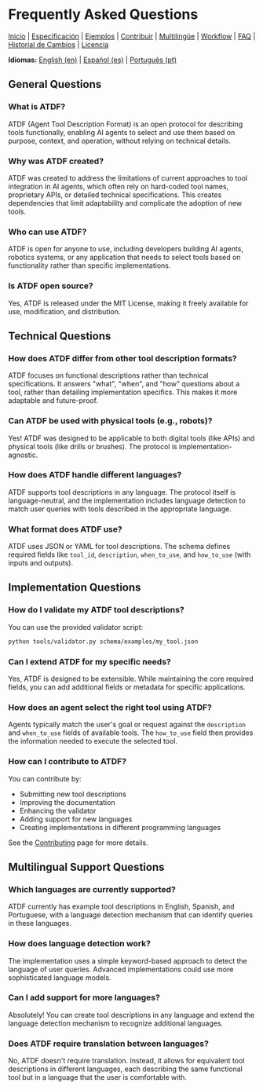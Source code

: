 # Frequently Asked Questions

[Inicio](index.md) | [Especificación](specification.md) | [Ejemplos](examples.md) | [Contribuir](contributing.md) | [Multilingüe](multilingual.md) | [Workflow](workflow.md) | [FAQ](faq.md) | [Historial de Cambios](changelog.md) | [Licencia](license.md)

**Idiomas:** [English (en)](../en/faq.md) | [Español (es)](faq.md) | [Português (pt)](../pt/faq.md)

## General Questions

### What is ATDF?
ATDF (Agent Tool Description Format) is an open protocol for describing tools functionally, enabling AI agents to select and use them based on purpose, context, and operation, without relying on technical details.

### Why was ATDF created?
ATDF was created to address the limitations of current approaches to tool integration in AI agents, which often rely on hard-coded tool names, proprietary APIs, or detailed technical specifications. This creates dependencies that limit adaptability and complicate the adoption of new tools.

### Who can use ATDF?
ATDF is open for anyone to use, including developers building AI agents, robotics systems, or any application that needs to select tools based on functionality rather than specific implementations.

### Is ATDF open source?
Yes, ATDF is released under the MIT License, making it freely available for use, modification, and distribution.

## Technical Questions

### How does ATDF differ from other tool description formats?
ATDF focuses on functional descriptions rather than technical specifications. It answers "what", "when", and "how" questions about a tool, rather than detailing implementation specifics. This makes it more adaptable and future-proof.

### Can ATDF be used with physical tools (e.g., robots)?
Yes! ATDF was designed to be applicable to both digital tools (like APIs) and physical tools (like drills or brushes). The protocol is implementation-agnostic.

### How does ATDF handle different languages?
ATDF supports tool descriptions in any language. The protocol itself is language-neutral, and the implementation includes language detection to match user queries with tools described in the appropriate language.

### What format does ATDF use?
ATDF uses JSON or YAML for tool descriptions. The schema defines required fields like `tool_id`, `description`, `when_to_use`, and `how_to_use` (with inputs and outputs).

## Implementation Questions

### How do I validate my ATDF tool descriptions?
You can use the provided validator script:
```bash
python tools/validator.py schema/examples/my_tool.json
```

### Can I extend ATDF for my specific needs?
Yes, ATDF is designed to be extensible. While maintaining the core required fields, you can add additional fields or metadata for specific applications.

### How does an agent select the right tool using ATDF?
Agents typically match the user's goal or request against the `description` and `when_to_use` fields of available tools. The `how_to_use` field then provides the information needed to execute the selected tool.

### How can I contribute to ATDF?
You can contribute by:
- Submitting new tool descriptions
- Improving the documentation
- Enhancing the validator
- Adding support for new languages
- Creating implementations in different programming languages

See the [Contributing](contributing.md) page for more details.

## Multilingual Support Questions

### Which languages are currently supported?
ATDF currently has example tool descriptions in English, Spanish, and Portuguese, with a language detection mechanism that can identify queries in these languages.

### How does language detection work?
The implementation uses a simple keyword-based approach to detect the language of user queries. Advanced implementations could use more sophisticated language models.

### Can I add support for more languages?
Absolutely! You can create tool descriptions in any language and extend the language detection mechanism to recognize additional languages.

### Does ATDF require translation between languages?
No, ATDF doesn't require translation. Instead, it allows for equivalent tool descriptions in different languages, each describing the same functional tool but in a language that the user is comfortable with. 